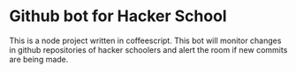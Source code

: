 Github bot for Hacker School
============================

This is a node project written in coffeescript. This bot will monitor changes in github repositories of hacker schoolers and alert the room if new commits are being made.
